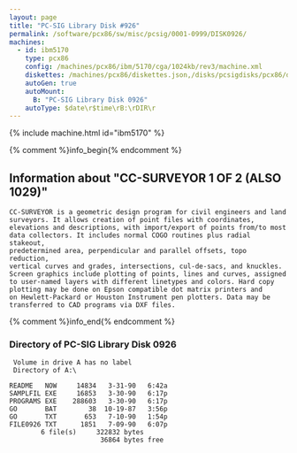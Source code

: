 ```yaml
---
layout: page
title: "PC-SIG Library Disk #926"
permalink: /software/pcx86/sw/misc/pcsig/0001-0999/DISK0926/
machines:
  - id: ibm5170
    type: pcx86
    config: /machines/pcx86/ibm/5170/cga/1024kb/rev3/machine.xml
    diskettes: /machines/pcx86/diskettes.json,/disks/pcsigdisks/pcx86/diskettes.json
    autoGen: true
    autoMount:
      B: "PC-SIG Library Disk 0926"
    autoType: $date\r$time\rB:\rDIR\r
---
```


{% include machine.html id="ibm5170" %}

{% comment %}info_begin{% endcomment %}

## Information about "CC-SURVEYOR 1 OF 2 (ALSO 1029)"

    CC-SURVEYOR is a geometric design program for civil engineers and land
    surveyors. It allows creation of point files with coordinates,
    elevations and descriptions, with import/export of points from/to most
    data collectors. It includes normal COGO routines plus radial stakeout,
    predetermined area, perpendicular and parallel offsets, topo reduction,
    vertical curves and grades, intersections, cul-de-sacs, and knuckles.
    Screen graphics include plotting of points, lines and curves, assigned
    to user-named layers with different linetypes and colors. Hard copy
    plotting may be done on Epson compatible dot matrix printers and
    on Hewlett-Packard or Houston Instrument pen plotters. Data may be
    transferred to CAD programs via DXF files.
{% comment %}info_end{% endcomment %}


### Directory of PC-SIG Library Disk 0926

     Volume in drive A has no label
     Directory of A:\

    README   NOW     14834   3-31-90   6:42a
    SAMPLFIL EXE     16853   3-30-90   6:17p
    PROGRAMS EXE    288603   3-30-90   6:17p
    GO       BAT        38  10-19-87   3:56p
    GO       TXT       653   7-10-90   1:54p
    FILE0926 TXT      1851   7-09-90   6:07p
            6 file(s)     322832 bytes
                           36864 bytes free
